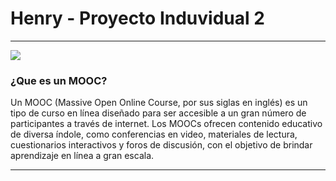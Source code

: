 # Henry - Proyecto Induvidual 2 

------------

![](https://mireyagraciaballesterotic2obach.files.wordpress.com/2019/02/mooc.png)

### ¿Que es un MOOC?
Un MOOC (Massive Open Online Course, por sus siglas en inglés) es un tipo de curso en línea diseñado para ser accesible a un gran número de participantes a través de internet. Los MOOCs ofrecen contenido educativo de diversa índole, como conferencias en video, materiales de lectura, cuestionarios interactivos y foros de discusión, con el objetivo de brindar aprendizaje en línea a gran escala.


------------

